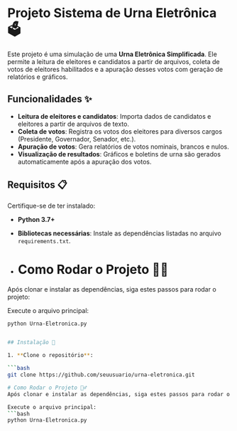 # Projeto Sistema de Urna Eletrônica 🗳️

Este projeto é uma simulação de uma **Urna Eletrônica Simplificada**. Ele permite a leitura de eleitores e candidatos a partir de arquivos, coleta de votos de eleitores habilitados e a apuração desses votos com geração de relatórios e gráficos.

## Funcionalidades ✨
- **Leitura de eleitores e candidatos**: Importa dados de candidatos e eleitores a partir de arquivos de texto.
- **Coleta de votos**: Registra os votos dos eleitores para diversos cargos (Presidente, Governador, Senador, etc.).
- **Apuração de votos**: Gera relatórios de votos nominais, brancos e nulos.
- **Visualização de resultados**: Gráficos e boletins de urna são gerados automaticamente após a apuração dos votos.

## Requisitos 📋

Certifique-se de ter instalado:
- **Python 3.7+**
- **Bibliotecas necessárias**: Instale as dependências listadas no arquivo `requirements.txt`.

- # Como Rodar o Projeto 🏃‍♂️
Após clonar e instalar as dependências, siga estes passos para rodar o projeto:

Execute o arquivo principal:
```bash
python Urna-Eletronica.py


## Instalação 🚀

1. **Clone o repositório**:

```bash
git clone https://github.com/seuusuario/urna-eletronica.git

# Como Rodar o Projeto 🏃‍♂️
Após clonar e instalar as dependências, siga estes passos para rodar o projeto:

Execute o arquivo principal:
```bash
python Urna-Eletronica.py
